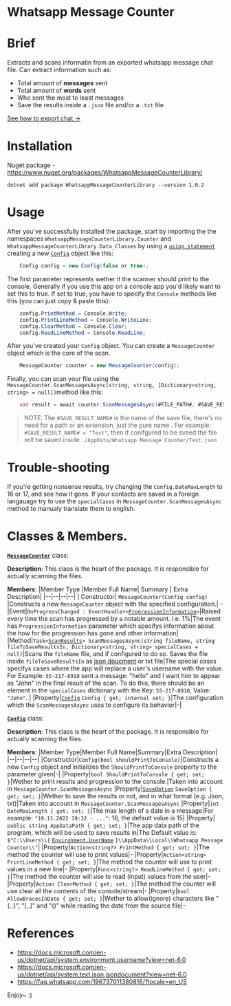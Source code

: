 
# Whatsapp Message Counter
# Brief
Extracts and scans informatin from an exported whatsapp message chat file. Can extract information such as:

 - Total amount of **messages** sent
 - Total amount of **words** sent
 - Who sent the most to least messages
 - Save the results inside a `.json` file and/or a `.txt` file

[See how to export chat ->](https://faq.whatsapp.com/196737011380816/?locale=en_US)
# Installation
Nuget package - https://www.nuget.org/packages/WhatsappMessageCounterLibrary/

    dotnet add package WhatsappMessageCounterLibrary --version 1.0.2
# Usage
After you've successfully installed the package, start by importing the the namespaces `WhatsappMessageCounterLibrary.Counter` and `WhatsappMessageCounterLibrary.Data_Classes` by using a [`using statement`](https://docs.microsoft.com/en-us/dotnet/csharp/language-reference/keywords/using-statement) creating a new [`Config`](https://github.com/pallemry/WhatsappMessageCounter/blob/main/WhatsappMessageCounterLibrary/Data%20Classes/Config.cs) object like this:
```csharp
    Config config = new Config(false or true);
```
The first parameter represents wether it the scanner should print to the console. Generally if you use this app on a console app you'd likely want to set this to true. If set to true, you have to specify the `Console` methods like this (you can just copy & paste this):
```csharp
    config.PrintMethod = Console.Write;
    config.PrintLineMethod = Console.WriteLine;
    config.ClearMethod = Console.Clear;
    config.ReadLineMethod = Console.ReadLine;
```
After you've created your `Config` object. You can create a `MessageCounter` object which is the core of the scan.
```csharp
	MessageCounter counter = new MessageCounter(config);
```
Finally, you can scan your file using the `MessageCounter.ScanMessagesAsync(string, string, [Dictionary<string, string> = null])`method like this:
```csharp
	var result = await counter.ScanMessagesAsync(#FILE_PATH#, #SAVE_RESULT_NAME#, #SPECIAL_NAME_CASES#);
```

> NOTE: 
>The `#SAVE_RESULT_NAME#` is the name of the save file, there's no need for a path or an extension, just the pure name . For example: ``#SAVE_RESULT_NAME# = "Test"``, then if conifgured to be svaed the file will be saved inside `./AppData/Whatsapp Message Counter/Test.json`
# Trouble-shooting
If you're getting nonsense results, try changing the `Config.DateMaxLength` to 16 or 17, and see how it goes. If your contacts are saved in a foreign langauage try to use the `specialCases` in `MessageCounter.ScanMessagesAsync` method to manualy translate them to english.
# Classes & Members.
[**`MessageCounter`**](https://github.com/pallemry/WhatsappMessageCounter/blob/main/WhatsappMessageCounterLibrary/Counter/MessageCounter.cs) class:

**Description**: This class is the heart of the package. It is responsible for actually scanning the files.

**Members**:
|Member Type |Member Full Name| Summary | Extra Description|
|--|--|--|--|
|  Constructor| `MessageCounter(Config config)` |Constructs a new `MessageCounter` object with the specified configuration.| -
|Event|`OnProgressChanged : EventHandler<`[`ProgressionInformation`](https://github.com/pallemry/WhatsappMessageCounter/blob/main/WhatsappMessageCounterLibrary/Data%20Classes/ProgressionInformation.cs)`>`|Raised every time the scan has progressed by a notable amount. i.e. 1%|The event has `ProgressionInformation` parameter which specifys information about the how for the progression has gone and other information|
|Method|`Task<`[`ScanResults`](https://github.com/pallemry/WhatsappMessageCounter/blob/main/WhatsappMessageCounterLibrary/Data%20Classes/ScanResults.cs)`> ScanMessagesAsync(string fileName, string fileToSaveResultsIn, Dictionary<string, string> specialCases = null)`|Scans the `fileName` file, and if configured to do so. Saves the file inside `fileToSaveResultsIn` as [json doucment](https://docs.microsoft.com/en-us/dotnet/api/system.text.json.jsondocument?view=net-6.0) or txt file|The special cases specifys cases where the app will replace a user's username with the value. For Example: `55-217-8910` sent a message: "hello" and I want him to appear as "John" in the final result of the scan. To do this, there should be an element in the `specialCases` dictionary with the Key: `55-217-8910`, Value: `"John"`. |
|Property|[`Config`](https://github.com/pallemry/WhatsappMessageCounter/blob/main/WhatsappMessageCounterLibrary/Data%20Classes/Config.cs) `Config { get; internal set; }`|The configuration which the `ScanMessagesAsync` uses to configure its behavior|-|

[**`Config`**](https://github.com/pallemry/WhatsappMessageCounter/blob/main/WhatsappMessageCounterLibrary/Data%20Classes/Config.cs) class:

**Description**: This class is the heart of the package. It is responsible for actually scanning the files.

**Members**: 
|Member Type|Member Full Name|Summary|Extra Description|
|--|--|--|--|
|Constructor|`Config(bool shouldPrintToConsole)`|Constructs a new `Config` object and initializes the `ShouldPrintToConsole` property to the parameter given|-|
|Property|`bool ShouldPrintToConsole { get; set; }`|Wether to print results and progression to the console.|Taken into account in `MessageCounter.ScanMessagesAsync`
|Property|[`SaveOption`](https://github.com/pallemry/WhatsappMessageCounter/blob/main/WhatsappMessageCounterLibrary/Data%20Classes/SaveOption.cs) `SaveOption { get; set; }`|Wether to save the results or not, and in what format (e.g. Json, txt)|Taken into account in `MessageCounter.ScanMessagesAsync`
|Property|`int DateMaxLength { get; set; }`|The max length of a date in a message|For example: `"19.11.2022 19:32 - ..."`: 16, the default value is 15|
|Property|` public string AppDataPath { get; set; }`|The app data path of the program, which will be used to save results in|The Default value is: `$"C:\\Users\\{` [`Environment.UserName`](https://docs.microsoft.com/en-us/dotnet/api/system.environment.username?view=net-6.0) `}\\AppData\\Local\\Whatsapp Message Counter\\"`|
|Property|`Action<string?> PrintMethod { get; set; }`|The method the counter will use to print values|-
|Property|`Action<string> PrintLineMethod { get; set; }`|The method the counter will use to print values in a new line|-
|Property|`Func<string?> ReadLineMethod { get; set; }`|The method the counter will use to read (input) values from the user|-
|Property|`Action ClearMethod { get; set; }`|The method the counter will use clear all the contents of the console/stream|-
|Property|`bool AllowBracesInDate { get; set; }`|Wether to allow(ignore) characters like "{..}", "[..]" and "()" while reading the date from the source file|-

# References

 - https://docs.microsoft.com/en-us/dotnet/api/system.environment.username?view=net-6.0
 - https://docs.microsoft.com/en-us/dotnet/api/system.text.json.jsondocument?view=net-6.0
 - https://faq.whatsapp.com/196737011380816/?locale=en_US
 
 Enjoy~ 
 :)
